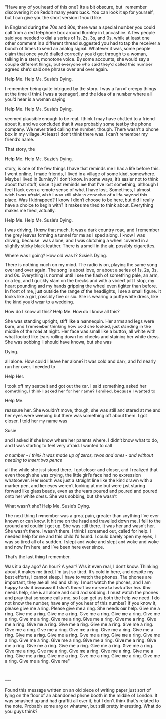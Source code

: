 "Have any of you heard of this one?  It’s a bit obscure, but I remember discovering it on Reddit many years back.  You can look it up for yourself, but I can give you the short version if you’d like.  


In England during the 70s and 80s, there was a special number you could call from a red telephone box around Burnley in Lancashire.  A few people said you needed to dial a series of 1s, 2s, 3s, and 0s, while at least one other comment in a different thread suggested you had to tap the receiver a bunch of times to send an analog signal.  Whatever it was, some people claim that once you’d dialled correctly, you’d get through to a woman, talking in a stern, monotone voice.  By some accounts, she would say a couple different things, but everyone who said they’d called this number agreed she’d said one phrase over and over again.  


Help Me.  Help Me.  Susie’s Dying.  


I remember being quite intrigued by the story.  I was a fan of creepy things at the time (I think I was a teenager), and the idea of a number where all you’d hear is a woman saying  


Help Me.  Help Me.  Susie’s Dying.  


seemed plausible enough to be real.  I think I may have chatted to a friend about it, and we concluded that it was probably some test by the phone company.  We never tried calling the number, though.  There wasn’t a phone box in my village.  At least I don’t think there was.  I can’t remember my friend’s name.  


That story, the  


Help Me.  Help Me.  Suzie’s Dying.  


story, is one of the few things I have that reminds me I had a life before this.  I went online, I made friends, I lived in a village of some kind, somewhere.  Maybe I lived in Burnley?  I don’t know.  In some ways, it’s easier not to think about that stuff, since it just reminds me that I’ve lost something, although I feel I lack even a remote sense of what I have lost.  Sometimes, I almost wish I was afraid, wish I was still able to conceive of a life beyond this place.  Was I kidnapped?  I know I didn’t choose to be here, but did I really have a choice to begin with?  It makes me tired to think about.  Everything makes me tired, actually.  


Help Me.  Help Me.  Susie’s Dying.  


I was driving, I know that much.  It was a dark country road, and I remember the grey leaves forming a tunnel for me as I sped along.  I know I was driving, because I was alone, and I was clutching a wheel covered in a slightly sticky black leather.  There is a smell in the air, possibly cigarettes.  


Where was I going?  How old was I?  Susie’s Dying.  


There is nothing much on my mind.  The radio is on, playing the same song over and over again.  The song is about love, or about a series of 1s, 2s, 3s, and 0s.  Everything is normal until I see the flash of something pale, an arm, or a leg, and I quickly slam on the breaks and with a violent jolt I stop, my heart pounding and my hands gripping the wheel even tighter than before.  In front of me, just outside the range of the headlights, I see a small figure.  It looks like a girl, possibly five or six.  She is wearing a puffy white dress, like the kind you’d wear to a wedding.  


How do I know all this?  Help Me.  How do I know all this?  


She was standing upright, stiff like a mannequin.  Her arms and legs were bare, and I remember thinking how cold she looked, just standing in the middle of the road at night.  Her face was small like a button, all white with what looked like tears rolling down her cheeks and staining her white dress.  She was sobbing.  I should have known, but she was   


Dying.  


all alone.  How could I leave her alone?  It was cold and dark, and I’d nearly run her over.  I needed to  


Help Her.  


I took off my seatbelt and got out the car.  I said something, asked her something, I think I asked her for her name?  I smiled, because I wanted to   


Help Me.  


reassure her.  She wouldn’t move, though, she was still and stared at me and her eyes were weeping but there was something off about them.  I got closer.  I told her my name was  


Susie  


and I asked if she know where her parents where.  I didn’t know what to do, and I was starting to feel very afraid.  I wanted to call  
*a number - I think it was made up of zeros, twos and ones - and without needing to insert two pence*  


all the while she just stood there.  I got closer and closer, and I realized that even though she was crying, the little girl’s face had no expression whatsoever.  Her mouth was just a straight line like the kind drawn with a marker pen, and her eyes weren’t looking at me but were just staring forward like glass beads, even as the tears poured and poured and poured onto her white dress.  She was sobbing, but she wasn’t  


What wasn’t she?  Help Me.  Susie’s Dying.  


The next thing I remember was a great pain, greater than anything I’ve ever known or can know.  It hit me on the head and travelled down me.  I fell to the ground and couldn’t get up.  She was still there.  It was her and wasn’t her.  She wasn’t there.  I wasn’t there.  I think I screamed out, called for help.  I needed help for me and this child I’d found.  I could barely open my eyes, I was so tired all of a sudden.  I slept and woke and slept and woke and woke and now I’m here, and I’ve been here ever since.  
That’s the last thing I remember.

Was it a day ago?  An hour?  A year?  Was it even real, I don’t know.  Thinking about it makes me tired.  I’m just so tired.  It’s cold in here, and despite my best efforts, I cannot sleep.  I have to watch the phones.  The phones are important, they are all red and shiny.  I must watch the phones, and I am happy to do it because if I don’t there’ll be no-one to look after her.  She needs help, she is all alone and cold and sobbing.  I must watch the phones and pray that someone calls me, so I can get us both the help we need.  I do not know the number, have any of you hear of this number?  If you know it, please give me a ring.  Please give me a ring.  She needs our help.  Give me a ring.  Give me a ring.  Give me a ring.  Give me a ring.  Give me a ring.  Give me a ring.  Give me a ring.  Give me a ring.  Give me a ring.  Give me a ring.  Give me a ring.  Give me a ring.  Give me a ring.  Give me a ring.  Give me a ring.  Give me a ring.  Give me a ring.  Give me a ring.  Give me a ring.  Give me a ring.  Give me a ring.  Give me a ring.  Give me a ring.  Give me a ring.  Give me a ring.  Give me a ring.  Give me a ring.  Give me a ring.  Give me a ring.  Give me a ring.  Give me a ring.  Give me a ring.  Give me a ring.  Give me a ring.  Give me a ring.  Give me a ring.  Give me a ring.  Give me a ring.  Give me a ring.  Give me a ring.  Give me a ring.  Give me a ring.  Give me a ring.  Give me a ring.  Give me a ring.  Give me"

&#x200B;

\---

Found this message written on an old piece of writing paper just sort of lying on the floor of an abandoned phone booth in the middle of London.  It was smashed up and had graffiti all over it, but I don't think that's related to the note.  Probably some arg or whatever, but still pretty interesting.  What do you guys think?